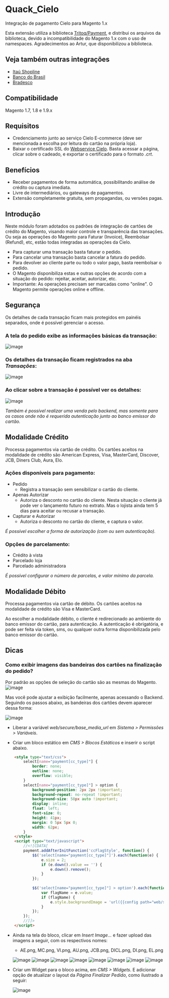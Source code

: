 # Quack_Cielo
Integração de pagamento Cielo para Magento 1.x

Esta extensão utiliza a biblioteca [Tritoq/Payment](https://github.com/nezkal/Cielo), e distribui os arquivos da biblioteca, devido a incompatibilidade do Magento 1.x com o uso de namespaces. Agradecimentos ao Artur, que disponibilizou a biblioteca.

## Veja também outras integrações
 - [Itaú Shopline](https://github.com/rafaelpatro/Quack_Itau)
 - [Banco do Brasil](https://github.com/rafaelpatro/Quack_BB)
 - [Bradesco](https://github.com/rafaelpatro/Quack_Bradesco)
 
## Compatibilidade
Magento 1.7, 1.8 e 1.9.x

## Requisitos
* Credenciamento junto ao serviço Cielo E-commerce (deve ser mencionada a escolha por leitura do cartão na própria loja).
* Baixar o certificado SSL do [Webservice Cielo](https://ecommerce.cielo.com.br). Basta acessar a página, clicar sobre o cadeado, e exportar o certificado para o formato _.crt_.

## Benefícios
* Receber pagamentos de forma automática, possibilitando análise de crédito ou captura imediata.
* Livre de intermediários, ou gateways de pagamentos.
* Extensão completamente gratuita, sem propagandas, ou versões pagas.

## Introdução
Neste módulo foram adotados os padrões de integração de cartões de crédito do Magento, visando maior controle e transparência das transações. Ou seja as operações do Magento para Faturar (Invoice), Reembolsar (Refund), etc, estão todas integradas as operações da Cielo.

* Para capturar uma transação basta faturar o pedido.
* Para cancelar uma transação basta cancelar a fatura do pedido.
* Para devolver ao cliente parte ou todo o valor pago, basta reembolsar o pedido.
* O Magento disponibiliza estas e outras opções de acordo com a situação do pedido: rejeitar, aceitar, autorizar, etc.
* Importante: As operações precisam ser marcadas como "online". O Magento permite operações online e offline.

## Segurança
Os detalhes de cada transação ficam mais protegidos em painéis separados, onde é possível gerenciar o acesso.

### A tela do pedido exibe as informações básicas da transação:
![image](https://cloud.githubusercontent.com/assets/13813964/21666264/ba7a6fa0-d2d7-11e6-8c19-209fa98806d8.png)

### Os detalhes da transação ficam registrados na aba _Transações_:
![image](https://cloud.githubusercontent.com/assets/13813964/21666169/3967a6ee-d2d7-11e6-8062-d21a006241aa.png)

### Ao clicar sobre a transação é possível ver os detalhes:
![image](https://cloud.githubusercontent.com/assets/13813964/21666567/9f3b8d9e-d2d9-11e6-8ea5-743528386b62.png)

_Também é possível realizar uma venda pelo backend, mas somente para os casos onde não é requerida autenticação junto ao banco emissor do cartão._

## Modalidade Crédito
Processa pagamentos via cartão de crédito.
Os cartões aceitos na modalidade de crédito são American Express, Visa, MasterCard, Discover, JCB, Diners Club, Aura, Elo.

### Ações disponíveis para pagamento:
* Pedido
  * Registra a transação sem sensibilizar o cartão do cliente.
* Apenas Autorizar
  * Autoriza o desconto no cartão do cliente. Nesta situação o cliente já pode ver o lançamento futuro no extrato. Mas o lojista ainda tem 5 dias para aceitar ou recusar a transação.
* Capturar e Autorizar
  * Autoriza o desconto no cartão do cliente, e captura o valor.

_É possível escolher a forma de autorização (com ou sem autenticação)._

### Opções de parcelamento:
* Crédito à vista
* Parcelado loja
* Parcelado administradora

_É possível configurar o número de parcelas, e valor mínimo da parcela._

## Modalidade Débito
Processa pagamentos via cartão de débito.
Os cartões aceitos na modalidade de crédito são Visa e MasterCard.

Ao escolher a modalidade débito, o cliente é redirecionado ao ambiente do banco emissor do cartão, para autenticação. A autenticação é obrigatória, e pode ser feita via token, sms, ou qualquer outra forma disponibilizada pelo banco emissor do cartão.

## Dicas

### Como exibir imagens das bandeiras dos cartões na finalização do pedido?

Por padrão as opções de seleção do cartão são as mesmas do Magento.
![image](https://cloud.githubusercontent.com/assets/13813964/21870040/a353967a-d841-11e6-8368-e395a5e30bf7.png)

Mas você pode ajustar a exibição facilmente, apenas acessando o Backend. Seguindo os passos abaixo, as bandeiras dos cartões devem aparecer dessa forma:

  ![image](https://cloud.githubusercontent.com/assets/13813964/21869209/9fbd633c-d83d-11e6-81d8-d058475b7a1d.png)

* Liberar a variável _web/secure/base_media_url_ em _Sistema > Permissões > Variáveis_.

* Criar um bloco estático em _CMS > Blocos Estáticos_ e inserir o script abaixo.

```html
    <style type="text/css">
        select[name="payment[cc_type]"] {
            border: none;
            outline: none;
            overflow: visible;
        }
        select[name="payment[cc_type]"] > option {
            background-position: 2px 2px !important;
            background-repeat: no-repeat !important;
            background-size: 58px auto !important;
            display: inline;
            float: left;
            font-size: 0;
            height: 41px;
            margin: 0 5px 5px 0;
            width: 62px;
        }
    </style>
    <script type="text/javascript">
        //<![CDATA[
        payment.addAfterInitFunction('ccFlagStyle', function() {
            $$('select[name="payment[cc_type]"]').each(function(e) {
                e.size = 2;
                if (e.down().value == '') {
                    e.down().remove();
                }
            });
            
            $$('select[name="payment[cc_type]"] > option').each(function(e) {
                var flagName = e.value;
                if (flagName) {
                    e.style.backgroundImage = 'url({{config path="web/secure/base_media_url"}}wysiwyg/' + flagName + '.png)';
                }
            });
        });
        //]]>
    </script>
```

* Ainda na tela do bloco, clicar em _Insert Image..._ e fazer upload das imagens a seguir, com os respectivos nomes:

  * AE.png, MC.png, VI.png, AU.png, JCB.png, DICL.png, DI.png, EL.png
  
  ![image](https://cloud.githubusercontent.com/assets/13813964/21869581/689f9f12-d83f-11e6-8769-ed81ab5a304a.png)
  ![image](https://cloud.githubusercontent.com/assets/13813964/21869596/7bb6e2ea-d83f-11e6-9ace-ca9599c4d49c.png)
  ![image](https://cloud.githubusercontent.com/assets/13813964/21869598/7e82a950-d83f-11e6-8588-2d12e186d533.png)
  ![image](https://cloud.githubusercontent.com/assets/13813964/21869602/8158a2f6-d83f-11e6-9ec2-5a520117b332.png)
  ![image](https://cloud.githubusercontent.com/assets/13813964/21869605/84a69814-d83f-11e6-95b8-6620c1dd182d.png)
  ![image](https://cloud.githubusercontent.com/assets/13813964/21869606/87510a22-d83f-11e6-86c6-2720cc793b81.png)
  ![image](https://cloud.githubusercontent.com/assets/13813964/21869608/89ef3b1e-d83f-11e6-88aa-034d7046cdf7.png)
  ![image](https://cloud.githubusercontent.com/assets/13813964/21869610/8c977afc-d83f-11e6-90aa-73c88100fd89.png)
  
* Criar um Widget para o bloco acima, em _CMS > Widgets_. E adicionar opção de atualizar o layout da _Página Finalizar Pedido_, como ilustrado a seguir:

  ![image](https://cloud.githubusercontent.com/assets/13813964/21869312/2ae6d42a-d83e-11e6-899d-a40927261010.png)
